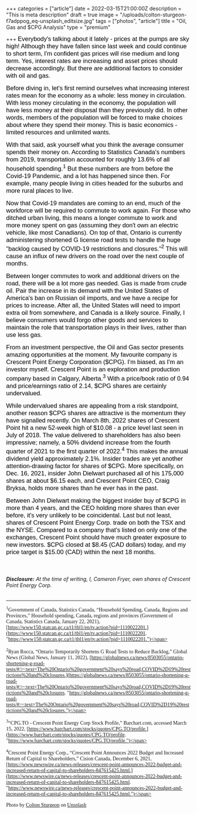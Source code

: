 +++
categories = ["article"]
date = 2022-03-15T21:00:00Z
description = "This is meta description"
draft = true
image = "/uploads/colton-sturgeon-f7adppog_eq-unsplash_editsize.jpg"
tags = ["photos", "article"]
title = "Oil, Gas and $CPG Analysis"
type = "premium"

+++
<span style="color:black"><span style="font-family:Arial; font-size:1.2em;">Everybody's talking about it lately - prices at the pumps are sky high! Although they have fallen since last week and could continue to short term, I'm confident gas prices will rise medium and long term. Yes, interest rates are increasing and asset prices should decrease accordingly. But there are additional factors to consider with oil and gas.</span></span>

<span style="color:black"><span style="font-family:Arial; font-size:1.2em;">Before diving in, let's first remind ourselves what increasing interest rates mean for the economy as a whole: less money in circulation. With less money circulating in the economy, the population will have less money at their disposal than they previously did. In other words, members of the population will be forced to make choices about where they spend their money. This is basic economics - limited resources and unlimited wants.</span></span>

<span style="color:black"><span style="font-family:Arial; font-size:1.2em;">With that said, ask yourself what you think the average consumer spends their money on. According to Statistics Canada's numbers from 2019, transportation accounted for roughly 13.6% of all household spending.<sup>1</sup> But these numbers are from before the Covid-19 Pandemic, and a lot has happened since then. For example, many people living in cities headed for the suburbs and more rural places to live.</span></span>

<span style="color:black"><span style="font-family:Arial; font-size:1.2em;">Now that Covid-19 mandates are coming to an end, much of the workforce will be required to commute to work again. For those who ditched urban living, this means a longer commute to work and more money spent on gas (assuming they don't own an electric vehicle, like most Canadians). On top of that, Ontario is currently administering shortened G license road tests to handle the huge "backlog caused by COVID-19 restrictions and closures."<sup>2</sup> This will cause an influx of new drivers on the road over the next couple of months.</span></span>

<span style="color:black"><span style="font-family:Arial; font-size:1.2em;">Between longer commutes to work and additional drivers on the road, there will be a lot more gas needed. Gas is made from crude oil. Pair the increase in its demand with the United States of America's ban on Russian oil imports, and we have a recipe for prices to increase. After all, the United States will need to import extra oil from somewhere, and Canada is a likely source. Finally, I believe consumers would forgo other goods and services to maintain the role that transportation plays in their lives, rather than use less gas.</span></span>

<span style="color:black"><span style="font-family:Arial; font-size:1.2em;">From an investment perspective, the Oil and Gas sector presents amazing opportunities at the moment. My favourite company is Crescent Point Energy Corporation ($CPG). I'm biased, as I'm an investor myself. Crescent Point is an exploration and production company based in Calgary, Alberta.<sup>3</sup> With a price/book ratio of 0.94 and price/earnings ratio of 2.14, $CPG shares are certainly undervalued.</span></span>

<span style="color:black"><span style="font-family:Arial; font-size:1.2em;">While undervalued shares are appealing from a risk standpoint, another reason $CPG shares are attractive is the momentum they have signalled recently. On March 8th, 2022 shares of Crescent Point hit a new 52-week high of $10.08 - a price level last seen in July of 2018. The value delivered to shareholders has also been impressive; namely, a 50% dividend increase from the fourth quarter of 2021 to the first quarter of 2022.<sup>4</sup> This makes the annual dividend yield approximately 2.1%. Insider trades are yet another attention-drawing factor for shares of $CPG. More specifically, on Dec. 16, 2021, insider John Dielwart purchased all of his 175,000 shares at about $6.15 each, and Crescent Point CEO, Craig Bryksa, holds more shares than he ever has in the past.</span></span>

<span style="color:black"><span style="font-family:Arial; font-size:1.2em;">Between John Dielwart making the biggest insider buy of $CPG in more than 4 years, and the CEO holding more shares than ever before, it's very unlikely to be coincidental. Last but not least, shares of Crescent Point Energy Corp. trade on both the TSX and the NYSE. Compared to a company that's listed on only one of the exchanges, Crescent Point should have much greater exposure to new investors. $CPG closed at $8.45 (CAD dollars) today, and my price target is $15.00 (CAD) within the next 18 months.</span></span>

ㅤ

###### **Disclosure:** At the time of writing, I, Cameron Fryer, own shares of Crescent Point Energy Corp.

***

<span style="font-family:Times New Roman; font-size:1em;"><sup>1</sup>Government of Canada, Statistics Canada, “Household Spending, Canada, Regions and Provinces,” Household spending, Canada, regions and provinces (Government of Canada, Statistics Canada, January 22, 2021), [https://www150.statcan.gc.ca/t1/tbl1/en/tv.action?pid=1110022201.](https://www150.statcan.gc.ca/t1/tbl1/en/tv.action?pid=1110022201. "https://www150.statcan.gc.ca/t1/tbl1/en/tv.action?pid=1110022201.")</span>

<span style="font-family:Times New Roman; font-size:1em;"><sup>2</sup>Ryan Rocca, “Ontario Temporarily Shortens G Road Tests to Reduce Backlog,” Global News (Global News, January 11, 2022), [https://globalnews.ca/news/8503055/ontario-shortening-g-road-tests/#:\~:text=The%20Ontario%20government%20says%20road,COVID%2D19%20restrictions%20and%20closures.](https://globalnews.ca/news/8503055/ontario-shortening-g-road-tests/#:\~:text=The%20Ontario%20government%20says%20road,COVID%2D19%20restrictions%20and%20closures. "https://globalnews.ca/news/8503055/ontario-shortening-g-road-tests/#:~:text=The%20Ontario%20government%20says%20road,COVID%2D19%20restrictions%20and%20closures.")</span>

<span style="font-family:Times New Roman; font-size:1em;"><sup>3</sup>“CPG.TO - Crescent Point Energy Corp Stock Profile,” Barchart.com, accessed March 15, 2022, [https://www.barchart.com/stocks/quotes/CPG.TO/profile.](https://www.barchart.com/stocks/quotes/CPG.TO/profile. "https://www.barchart.com/stocks/quotes/CPG.TO/profile.")</span>

<span style="font-family:Times New Roman; font-size:1em;"><sup>4</sup>Crescent Point Energy Corp., “Crescent Point Announces 2022 Budget and Increased Return of Capital to Shareholders,” Cision Canada, December 6, 2021, [https://www.newswire.ca/news-releases/crescent-point-announces-2022-budget-and-increased-return-of-capital-to-shareholders-847615425.html.](https://www.newswire.ca/news-releases/crescent-point-announces-2022-budget-and-increased-return-of-capital-to-shareholders-847615425.html. "https://www.newswire.ca/news-releases/crescent-point-announces-2022-budget-and-increased-return-of-capital-to-shareholders-847615425.html.")</span>

<span style="font-family:Times New Roman; font-size:1em;">Photo by [Colton Sturgeon](https://unsplash.com/@coltonsturgeon?utm_source=unsplash&utm_medium=referral&utm_content=creditCopyText) on [Unsplash](https://unsplash.com/s/photos/petroleum?utm_source=unsplash&utm_medium=referral&utm_content=creditCopyText)</span>